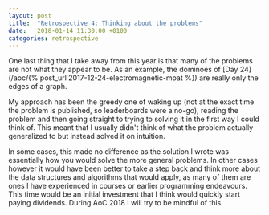 ```yaml
---
layout: post
title:  "Retrospective 4: Thinking about the problems"
date:   2018-01-14 11:30:00 +0100
categories: retrospective
---
```


One last thing that I take away from this year is that many of the problems are not what
they appear to be. As an example, the dominoes of [Day 24](/aoc/{% post_url 2017-12-24-electromagnetic-moat %})
are really only the edges of a graph.

My approach has been the greedy one of waking up (not at the exact time the problem is published, so leaderboards were
a no-go), reading the problem and then going straight to trying to solving it in the first way I could think of.
This meant that I usually didn't think of what the problem actually generalized to but instead solved
it on intuition.

In some cases, this made no difference as the solution I wrote was essentially how you would solve
the more general problems. In other cases however it would have been better to take a step back and
think more about the data structures and algorithms that would apply, as many of them are ones I have
experienced in courses or earlier programming endeavours. This time would be an initial investment that
I think would quickly start paying dividends. During AoC 2018 I will try to be mindful of this.
